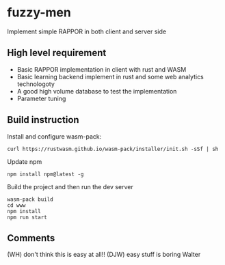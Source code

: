 # fuzzy-men
Implement simple RAPPOR in both client and server side

## High level requirement
* Basic RAPPOR implementation in client with rust and WASM
* Basic learning backend implement in rust and some web analytics technologoty
* A good high volume database to test the implementation
* Parameter tuning

## Build instruction

Install and configure wasm-pack:

`curl https://rustwasm.github.io/wasm-pack/installer/init.sh -sSf | sh`

Update npm

`npm install npm@latest -g`

Build the project and then run the dev server

```
wasm-pack build
cd www
npm install
npm run start
```


## Comments
(WH) don't think this is easy at all!!
(DJW) easy stuff is boring Walter
